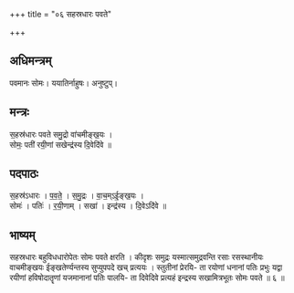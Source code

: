 +++
title = "०६ सहस्रधारः पवते"

+++
## अधिमन्त्रम्
पवमानः सोमः। ययातिर्नाहुषः। अनुष्टुप्।

## मन्त्रः
स॒हस्र॑धारः पवते समु॒द्रो वा॑चमीङ्ख॒यः ।  
सोमः॒ पती॑ रयी॒णां सखेन्द्र॑स्य दि॒वेदि॑वे ॥

## पदपाठः
स॒हस्र॑ऽधारः । प॒व॒ते॒ । स॒मु॒द्रः । वा॒च॒म्ऽई॒ङ्ख॒यः ।  
सोमः॑ । पतिः॑ । र॒यी॒णाम् । सखा॑ । इन्द्र॑स्य । दि॒वेऽदि॑वे ॥

## भाष्यम्
सहस्रधारः बहुविधधारोपेतः सोमः पवते क्षरति । कीदृशः समुद्रः यस्मात्समुद्रवन्ति रसाः रसस्थानीयः वाचमीङ्खयः ईङ्खतेर्ण्यन्तस्य सुप्युपपदे खच् प्रत्ययः । स्तुतीनां प्रेरयि- ता रयोणां धनानां पतिः प्रभुः यद्वा रयीणां हविषोदातॄणां यजमानानां पतिः पालयि- ता दिवेदिवे प्रत्यहं इन्द्रस्य सखामित्रभूतः सोमः पवते ॥ ६ ॥